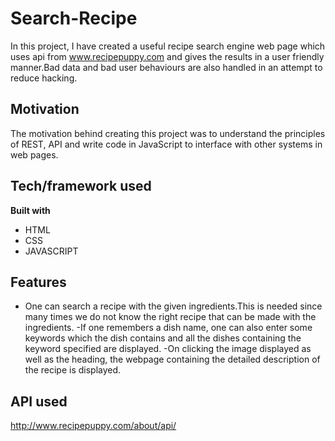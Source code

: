 # Search-Recipe

In this project, I have created a useful recipe search engine web page which uses api from www.recipepuppy.com and gives the results in a user friendly manner.Bad data and bad user behaviours are also handled in an attempt to reduce hacking.

## Motivation
The motivation behind creating this project was to understand the principles of REST, API and write code in JavaScript to interface with other systems in web pages.

## Tech/framework used
<b>Built with</b>
- HTML
- CSS
- JAVASCRIPT

## Features
- One can search a recipe with the given ingredients.This is needed since many times we do not know the right recipe that can be made with the ingredients.
-If one remembers a dish name, one can also enter some keywords which the dish contains and all the dishes containing the keyword specified are displayed.
-On clicking the image displayed as well as the heading, the webpage containing the detailed description of the recipe is displayed.

## API used
http://www.recipepuppy.com/about/api/
